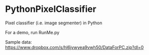 # PythonPixelClassifier

Pixel classifier (i.e. image segmenter) in Python

For a demo, run RunMe.py

Sample data: https://www.dropbox.com/s/hl6jvwyea9vwh50/DataForPC.zip?dl=0
